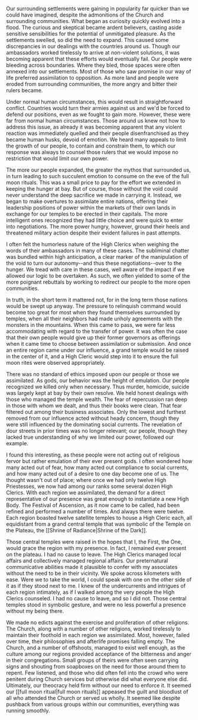 Our surrounding settlements were gaining in popularity far quicker than we could have imagined, despite the admonitions of the Church and surrounding communities. What began as curiosity quickly evolved into a flood. The curious and skeptical became ardent believers, casting aside sensitive sensibilities for the potential of unmitigated pleasure. As the settlements swelled, so did the need to expand. This caused some discrepancies in our dealings with the countries around us. Though our ambassadors worked tirelessly to arrive at non-violent solutions, it was becoming apparent that these efforts would eventually fail. Our people were bleeding across boundaries. Where they bled, those spaces were often annexed into our settlements. Most of those who saw promise in our way of life preferred assimilation to opposition. As more land and people were eroded from surrounding communities, the more angry and bitter their rulers became.

Under normal human circumstances, this would result in straightforward conflict. Countries would turn their armies against us and we'd be forced to defend our positions, even as we fought to gain more. However, these were far from normal human circumstances. Those around us knew not how to address this issue, as already it was becoming apparent that any violent reaction was immediately quelled and their people disenfranchised as they became human husks, devoid of emotion. We heard many appeals to limit the growth of our people, to contain and constrain them, to which our response was always to counsel those rulers that we would impose no restriction that would limit our own power.

The more our people expanded, the greater the mythos that surrounded us, in turn leading to such succulent emotion to consume on the eve of the full moon rituals. This was a small price to pay for the effort we extended in keeping the hunger at bay. But of course, those without the void could never understand the deep sacrifice we made in carrying it. Instead, we began to make overtures to assimilate entire nations, offering their leadership positions of power within the markets of their own lands in exchange for our temples to be erected in their capitals. The more intelligent ones recognized they had little choice and were quick to enter into negotiations. The more power hungry, however, ground their heels and threatened military action despite their evident failures in past attempts.

I often felt the humorless nature of the High Clerics when weighing the words of their ambassadors in many of these cases. The subliminal chatter was bundled within high anticipation, a clear marker of the manipulation of the void to turn our autonomy--and thus these negotiations--over to the hunger. We tread with care in these cases, well aware of the impact if we allowed our logic to be overtaken. As such, we often yielded to some of the more poignant rebuttals by working to redirect our people to the more open communities.

In truth, in the short term it mattered not, for in the long term those nations would be swept up anyway. The pressure to relinquish command would become too great for most when they found themselves surrounded by temples, when all their neighbors had made unholy agreements with the monsters in the mountains. When this came to pass, we were far less accommodating with regard to the transfer of power. It was often the case that their own people would give up their former governors as offerings when it came time to choose between assimilation or submission. And once an entire region came under our influence, a grand temple would be raised in the center of it, and a High Cleric would step into it to ensure the full moon rites were observed appropriately.

There was no standard of ethics imposed upon our people or those we assimilated. As gods, our behavior was the height of emulation. Our people recognized we killed only when necessary. Thus murder, homicide, suicide was largely kept at bay by their own resolve. We held honest dealings with those who managed the temple wealth. The fear of repercussion ran deep in those with whom we dealt, and thus their books were clean. That fear filtered out among their business associates. Only the lowest and furthest removed from our influence acted without heady concern, though they were still influenced by the dominating social currents. The revelation of dour streets in prior times was no longer relevant; our people, though they lacked true understanding of why we limited our power, followed our example.

I found this interesting, as these people were not acting out of religious fervor but rather emulation of their ever present gods. I often wondered how many acted out of fear, how many acted out compliance to social currents, and how many acted out of a desire to one day become one of us. The thought wasn't out of place; where once we had only twelve High Priestesses, we now had among our ranks some several dozen High Clerics. With each region we assimilated, the demand for a direct representative of our presence was great enough to instantiate a new High Body. The Festival of Ascension, as it now came to be called, had been refined and performed a number of times. And always there were twelve. Each region boasted twelve satellite temples to house a High Cleric each, all equidistant from a grand central temple that was symbolic of the Temple on the Plateau, the [[Shrine of Radiance|Shrine of the Dark]].

Those central temples were raised in the hopes that I, the First, the One, would grace the region with my presence. In fact, I remained ever present on the plateau. I had no cause to leave. The High Clerics managed local affairs and collectively managed regional affairs. Our preternatural communicative abilities made it plausible to confer with my associates without the need to be in their vicinity. We spoke across kilometers with ease. Were we to take the world, I could speak with one on the other side of it as if they stood next to me. I knew of the undercurrents and intrigues of each region intimately, as if I walked among the very people the High Clerics counseled. I had no cause to leave, and so I did not. Those central temples stood in symbolic gesture, and were no less powerful a presence without my being there.

We made no edicts against the exercise and proliferation of other religions. The Church, along with a number of other religions, worked tirelessly to maintain their foothold in each region we assimilated. Most, however, failed over time, their philosophies and afterlife promises falling empty. The Church, and a number of offshoots, managed to exist well enough, as the culture among our regions provided acceptance of the bitterness and anger in their congregations. Small groups of theirs were often seen carrying signs and shouting from soapboxes on the need for those around them to repent. Few listened, and those who did often fell into the crowd who were penitent during Church services but otherwise did what everyone else did. Ultimately, our theocracy held firm without our need to enforce it. It seemed our [[full moon ritual|full moon rituals]] appeased the guilt and bloodlust of all who attended the Church or served us wholly. It seemed like despite pushback from various groups within our communities, everything was running smoothly.

